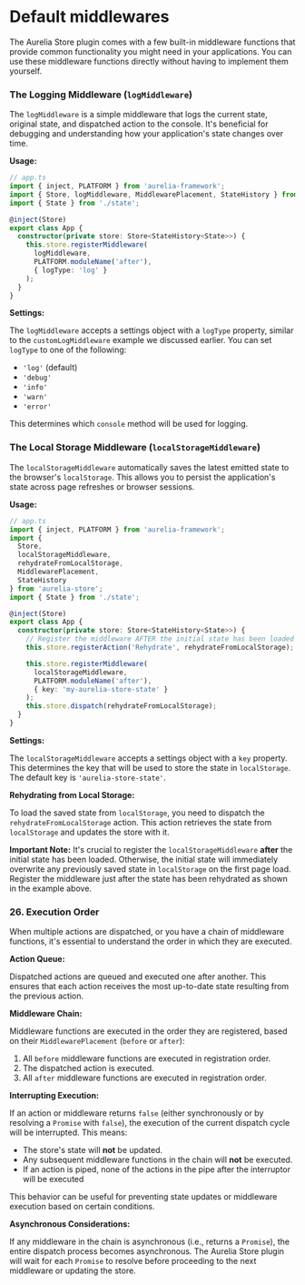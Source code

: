 # Default middlewares

The Aurelia Store plugin comes with a few built-in middleware functions that provide common functionality you might need in your applications. You can use these middleware functions directly without having to implement them yourself.

### The Logging Middleware (`logMiddleware`)

The `logMiddleware` is a simple middleware that logs the current state, original state, and dispatched action to the console. It's beneficial for debugging and understanding how your application's state changes over time.

**Usage:**

```typescript
// app.ts
import { inject, PLATFORM } from 'aurelia-framework';
import { Store, logMiddleware, MiddlewarePlacement, StateHistory } from 'aurelia-store';
import { State } from './state';

@inject(Store)
export class App {
  constructor(private store: Store<StateHistory<State>>) {
    this.store.registerMiddleware(
      logMiddleware,
      PLATFORM.moduleName('after'),
      { logType: 'log' }
    );
  }
}
```

**Settings:**

The `logMiddleware` accepts a settings object with a `logType` property, similar to the `customLogMiddleware` example we discussed earlier. You can set `logType` to one of the following:

* `'log'` (default)
* `'debug'`
* `'info'`
* `'warn'`
* `'error'`

This determines which `console` method will be used for logging.

### The Local Storage Middleware (`localStorageMiddleware`)

The `localStorageMiddleware` automatically saves the latest emitted state to the browser's `localStorage`. This allows you to persist the application's state across page refreshes or browser sessions.

**Usage:**

```typescript
// app.ts
import { inject, PLATFORM } from 'aurelia-framework';
import {
  Store,
  localStorageMiddleware,
  rehydrateFromLocalStorage,
  MiddlewarePlacement,
  StateHistory
} from 'aurelia-store';
import { State } from './state';

@inject(Store)
export class App {
  constructor(private store: Store<StateHistory<State>>) {
    // Register the middleware AFTER the initial state has been loaded
    this.store.registerAction('Rehydrate', rehydrateFromLocalStorage);

    this.store.registerMiddleware(
      localStorageMiddleware,
      PLATFORM.moduleName('after'),
      { key: 'my-aurelia-store-state' }
    );
    this.store.dispatch(rehydrateFromLocalStorage);
  }
}
```

**Settings:**

The `localStorageMiddleware` accepts a settings object with a `key` property. This determines the key that will be used to store the state in `localStorage`. The default key is `'aurelia-store-state'`.

**Rehydrating from Local Storage:**

To load the saved state from `localStorage`, you need to dispatch the `rehydrateFromLocalStorage` action. This action retrieves the state from `localStorage` and updates the store with it.

**Important Note:** It's crucial to register the `localStorageMiddleware` **after** the initial state has been loaded. Otherwise, the initial state will immediately overwrite any previously saved state in `localStorage` on the first page load. Register the middleware just after the state has been rehydrated as shown in the example above.

### 26. Execution Order

When multiple actions are dispatched, or you have a chain of middleware functions, it's essential to understand the order in which they are executed.

**Action Queue:**

Dispatched actions are queued and executed one after another. This ensures that each action receives the most up-to-date state resulting from the previous action.

**Middleware Chain:**

Middleware functions are executed in the order they are registered, based on their `MiddlewarePlacement` (`before` or `after`):

1. All `before` middleware functions are executed in registration order.
2. The dispatched action is executed.
3. All `after` middleware functions are executed in registration order.

**Interrupting Execution:**

If an action or middleware returns `false` (either synchronously or by resolving a `Promise` with `false`), the execution of the current dispatch cycle will be interrupted. This means:

* The store's state will **not** be updated.
* Any subsequent middleware functions in the chain will **not** be executed.
* If an action is piped, none of the actions in the pipe after the interruptor will be executed

This behavior can be useful for preventing state updates or middleware execution based on certain conditions.

**Asynchronous Considerations:**

If any middleware in the chain is asynchronous (i.e., returns a `Promise`), the entire dispatch process becomes asynchronous. The Aurelia Store plugin will wait for each `Promise` to resolve before proceeding to the next middleware or updating the store.
